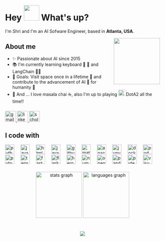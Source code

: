 <h1> Hey <img src="https://emojis.slackmojis.com/emojis/images/1577305505/7373/hand_wave.gif?1577305505" width="50" /> What's up?</h1>

<p> I'm Shri and I'm an AI Sofware Engineer, based in <b>Atlanta, USA</b>. </p>
<img align="right" height="150" src="https://media.licdn.com/dms/image/D5635AQFbWnX0A7ID6g/profile-framedphoto-shrink_200_200/0/1696348788044?e=1699819200&v=beta&t=cD0E_imWrajJ4_D4D6UAXkBrZ29ki7Ke3wa2eg3kpEQ"  />


## About me

- ✨ Passionate about AI since 2015
- 📚 I'm currently learning keyboard 🎹 🎵 and LangChain 🦜️🔗
- 🎯 Goals: Visit space once in a lifetime 🚀 and contribute to the advancement of AI 🧠 for humanity 🤖
- 🎲 And ... I love masala chai ☕️, also I'm up to playing <img src="https://1000logos.net/wp-content/uploads/2019/03/Dota-2-Logo-500x281.png" width="25" height="20" />DotA2 all the time!! 

###

<div align="left">
  <a href="shrinidhi.adke@gmail.com" target="_blank">
    <img src="https://img.shields.io/static/v1?message=Gmail&logo=gmail&label=&color=D14836&logoColor=white&labelColor=&style=for-the-badge" height="35" alt="gmail logo"  />
  </a>
  <a href="https://www.linkedin.com/in/shri-adke/" target="_blank">
    <img src="https://img.shields.io/static/v1?message=LinkedIn&logo=linkedin&label=&color=0077B5&logoColor=white&labelColor=&style=for-the-badge" height="35" alt="linkedin logo"  />
  </a>
  <a href="https://scholar.google.com/citations?user=8EbEdrMAAAAJ&hl=en" target="_blank">
    <img src="https://cdn.icon-icons.com/icons2/2108/PNG/512/google_scholar_icon_130918.png" height="35" alt="scholar logo"  />
  </a>
</div>


## I code with


<div align="left">
  <img src="https://cdn.jsdelivr.net/gh/devicons/devicon/icons/python/python-original.svg" height="30" alt="python logo"  />
  <img width="12" />
  <img src="https://cdn.jsdelivr.net/gh/devicons/devicon/icons/java/java-original.svg" height="30" alt="java logo"  />
  <img width="12" />
  <img src="https://cdn.jsdelivr.net/gh/devicons/devicon/icons/html5/html5-original.svg" height="30" alt="html5 logo"  />
  <img width="12" />
  <img src="https://cdn.jsdelivr.net/gh/devicons/devicon/icons/javascript/javascript-original.svg" height="30" alt="javascript logo"  />
  <img width="12" />
  <img src="https://cdn.jsdelivr.net/gh/devicons/devicon/icons/github/github-original.svg" height="30" alt="github logo"  />
  <img width="12" />
  <img src="https://cdn.jsdelivr.net/gh/devicons/devicon/icons/matlab/matlab-original.svg" height="30" alt="matlab logo"  />
  <img width="12" />
  <img src="https://cdn.jsdelivr.net/gh/devicons/devicon/icons/anaconda/anaconda-original.svg" height="30" alt="anaconda logo"  />
  <img width="12" />
  <img src="https://cdn.jsdelivr.net/gh/devicons/devicon/icons/jupyter/jupyter-original.svg" height="30" alt="jupyter logo"  />
  <img width="12" />
  <img src="https://cdn.jsdelivr.net/gh/devicons/devicon/icons/docker/docker-original.svg" height="30" alt="docker logo"  />
  <img width="12" />
  <img src="https://cdn.jsdelivr.net/gh/devicons/devicon/icons/podman/podman-original.svg" height="30" alt="podman logo"  />
  <img width="12" />
  <img src="https://cdn.jsdelivr.net/gh/devicons/devicon/icons/pytorch/pytorch-original.svg" height="30" alt="pytorch logo"  />
  <img width="12" />
  <img src="https://cdn.jsdelivr.net/gh/devicons/devicon/icons/tensorflow/tensorflow-original.svg" height="30" alt="tensorflow logo"  />
  <img width="12" />
  <img src="https://cdn.jsdelivr.net/gh/devicons/devicon/icons/fastapi/fastapi-original.svg" height="30" alt="fastapi logo"  />
  <img width="12" />
  <img src="https://cdn.jsdelivr.net/gh/devicons/devicon/icons/flask/flask-original.svg" height="30" alt="flask logo"  />
  <img width="12" />
  <img src="https://cdn.jsdelivr.net/gh/devicons/devicon/icons/heroku/heroku-original.svg" height="30" alt="heroku logo"  />
  <img width="12" />
  <img src="https://cdn.jsdelivr.net/gh/devicons/devicon/icons/numpy/numpy-original.svg" height="30" alt="numpy logo"  />
  <img width="12" />
  <img src="https://cdn.jsdelivr.net/gh/devicons/devicon/icons/opencv/opencv-original.svg" height="30" alt="opencv logo"  />
  <img width="12" />
  <img src="https://cdn.jsdelivr.net/gh/devicons/devicon/icons/pandas/pandas-original.svg" height="30" alt="pandas logo"  />
  <img width="12" />
  <img src="https://cdn.jsdelivr.net/gh/devicons/devicon/icons/pytest/pytest-original.svg" height="30" alt="pytest logo"  />
  <img width="12" />
  <img src="https://cdn.jsdelivr.net/gh/devicons/devicon/icons/visualstudio/visualstudio-plain.svg" height="30" alt="visualstudio logo"  />
</div>



###

<div align="center">
  <img src="https://github-readme-stats.vercel.app/api?username=shriadke&hide_title=false&hide_rank=false&show_icons=true&include_all_commits=true&count_private=true&disable_animations=false&theme=dracula&locale=en&hide_border=false&custom_title=My%20stats" height="150" alt="stats graph"  />
  <img src="https://github-readme-stats.vercel.app/api/top-langs?username=shriadke&locale=en&hide_title=false&layout=compact&card_width=320&langs_count=5&theme=dracula&hide_border=false&custom_title=I%20usually%20work%20with" height="150" alt="languages graph"  />
</div>

###

<br clear="both">
<!--
<img src="https://raw.githubusercontent.com/shriadke/shriadke/output/snake.svg" alt="Snake animation" />
-->

<div align="center">
  <img src="https://profile-counter.glitch.me/shriadke/count.svg?"  />
</div>


